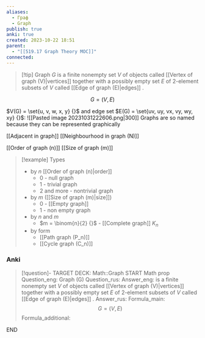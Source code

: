 ```yaml
---
aliases:
  - Граф
  - Graph
publish: true
anki: true
created: 2023-10-22 18:51
parent:
  - "[[519.17 Graph Theory MOC]]"
connected:
---
```


> [!tip] Graph $G {}$
>  is a finite nonempty set $V {}$ of objects called [[Vertex of graph (V)|vertices]] together with a possibly empty set $E$ of 2-element subsets of $V$ called [[Edge of graph (E)|edges]] .

$$G = (V,E)$$

$V(G) = \set{u, v, w, x, y} {}$ and edge set $E(G) = \set{uv, uy, vx, vy, wy, xy} {}$:
![[Pasted image 20231031222606.png|300]]
Graphs are so named because they can be represented graphically


[[Adjacent in graph]]
[[Neighbourhood in graph (N)]]

[[Order of graph (n)]]
[[Size of graph (m)]]

> [!example] Types
> - by $n {}$ [[Order of graph (n)|order]] 
> 	- 0 - null graph
> 	- 1 - trivial graph
> 	- 2 and more - nontrivial graph
> - by $m {}$ ([[Size of graph (m)|size]])
> 	- 0 - [[Empty graph]]
> 	- 1 - non empty graph
> - by $n$ and $m$
> 	- $m = \binom{n}{2} {}$ - [[Complete graph]] $K_n {}$
> - by form
> 	- [[Path graph (P_n)]]
> 	- [[Cycle graph (C_n)]]

 

### Anki
> [!question]-
TARGET DECK: Math::Graph
START
Math prop
Question_eng: Graph (G)
Question_rus: 
Answer_eng: is a finite nonempty set $V {}$ of objects called [[Vertex of graph (V)|vertices]] together with a possibly empty set $E$ of 2-element subsets of $V$ called [[Edge of graph (E)|edges]] .
Answer_rus: 
Formula_main: $$G = (V,E)$$
Formula_additional:
<!--ID: 1699164911412-->
END

 








